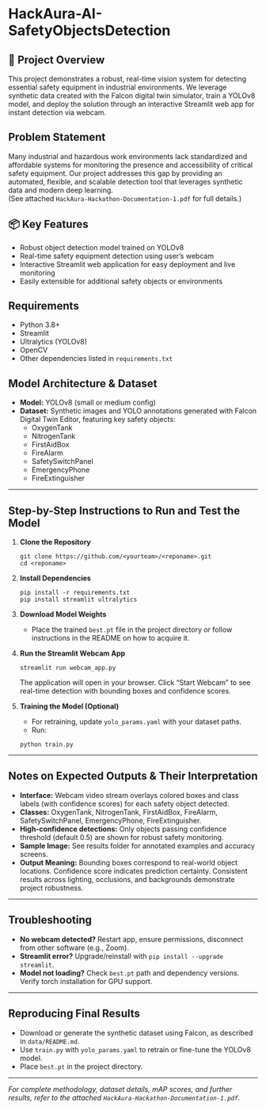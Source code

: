 # HackAura-AI-SafetyObjectsDetection

## 🚀 Project Overview
This project demonstrates a robust, real-time vision system for detecting essential safety equipment in industrial environments. We leverage synthetic data created with the Falcon digital twin simulator, train a YOLOv8 model, and deploy the solution through an interactive Streamlit web app for instant detection via webcam.

## Problem Statement
Many industrial and hazardous work environments lack standardized and affordable systems for monitoring the presence and accessibility of critical safety equipment. Our project addresses this gap by providing an automated, flexible, and scalable detection tool that leverages synthetic data and modern deep learning.  
(See attached `HackAura-Hackathon-Documentation-1.pdf` for full details.)


## 📦 Key Features
- Robust object detection model trained on YOLOv8
- Real-time safety equipment detection using user’s webcam
- Interactive Streamlit web application for easy deployment and live monitoring
- Easily extensible for additional safety objects or environments

## Requirements
- Python 3.8+
- Streamlit
- Ultralytics (YOLOv8)
- OpenCV
- Other dependencies listed in `requirements.txt`

## Model Architecture & Dataset
- **Model:** YOLOv8 (small or medium config)
- **Dataset:** Synthetic images and YOLO annotations generated with Falcon Digital Twin Editor, featuring key safety objects:
  - OxygenTank
  - NitrogenTank
  - FirstAidBox
  - FireAlarm
  - SafetySwitchPanel
  - EmergencyPhone
  - FireExtinguisher

---

## Step-by-Step Instructions to Run and Test the Model

1. **Clone the Repository**
    ```
    git clone https://github.com/<yourteam>/<reponame>.git
    cd <reponame>
    ```

2. **Install Dependencies**
    ```
    pip install -r requirements.txt
    pip install streamlit ultralytics
    ```

3. **Download Model Weights**
   - Place the trained `best.pt` file in the project directory or follow instructions in the README on how to acquire it.

4. **Run the Streamlit Webcam App**
    ```
    streamlit run webcam_app.py
    ```
    The application will open in your browser. Click “Start Webcam” to see real-time detection with bounding boxes and confidence scores.

5. **Training the Model (Optional)**
   - For retraining, update `yolo_params.yaml` with your dataset paths.
   - Run:
    ```
    python train.py
    ```

---

## Notes on Expected Outputs & Their Interpretation

- **Interface:** Webcam video stream overlays colored boxes and class labels (with confidence scores) for each safety object detected.
- **Classes:** OxygenTank, NitrogenTank, FirstAidBox, FireAlarm, SafetySwitchPanel, EmergencyPhone, FireExtinguisher.
- **High-confidence detections:** Only objects passing confidence threshold (default 0.5) are shown for robust safety monitoring.
- **Sample Image:** See results folder for annotated examples and accuracy screens.
- **Output Meaning:** Bounding boxes correspond to real-world object locations. Confidence score indicates prediction certainty. Consistent results across lighting, occlusions, and backgrounds demonstrate project robustness.

---

## Troubleshooting

- **No webcam detected?** Restart app, ensure permissions, disconnect from other software (e.g., Zoom).
- **Streamlit error?** Upgrade/reinstall with `pip install --upgrade streamlit`.
- **Model not loading?** Check `best.pt` path and dependency versions. Verify torch installation for GPU support.

---

## Reproducing Final Results

- Download or generate the synthetic dataset using Falcon, as described in `data/README.md`.
- Use `train.py` with `yolo_params.yaml` to retrain or fine-tune the YOLOv8 model.
- Place `best.pt` in the project directory.

---

_For complete methodology, dataset details, mAP scores, and further results, refer to the attached `HackAura-Hackathon-Documentation-1.pdf`._
